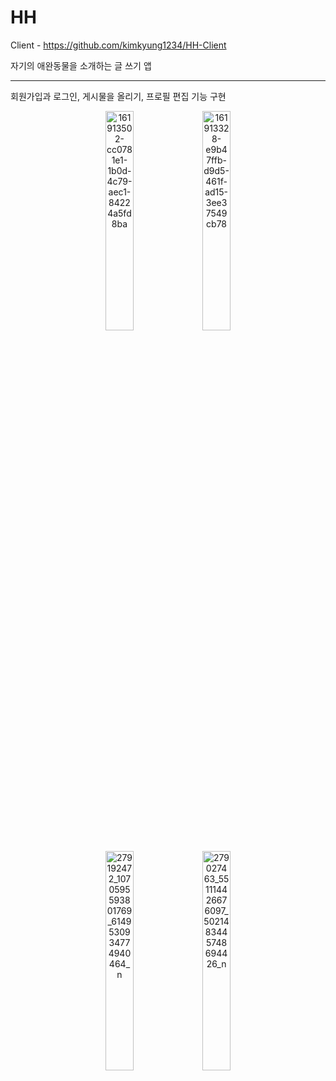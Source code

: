 # HH

Client - https://github.com/kimkyung1234/HH-Client

자기의 애완동물을 소개하는 글 쓰기 앱

***
회원가입과 로그인, 게시물을 올리기, 프로필 편집 기능 구현

<p align="center" width="100%">
    <img width="30%" alt="161913502-cc0781e1-1b0d-4c79-aec1-84224a5fd8ba" src="https://user-images.githubusercontent.com/66901223/166179575-85a7b3c7-7796-4ad3-b966-cce4389c483d.png">
    <img width="30%" alt="161913328-e9b47ffb-d9d5-461f-ad15-3ee37549cb78" src="https://user-images.githubusercontent.com/66901223/166179607-66ecf770-ae25-4c67-9511-0a8016a2aedf.png">
</p>
<p align="center" width="100%">
    <img width="30%" alt="279192472_1070595593801769_6149530934774940464_n" src="https://user-images.githubusercontent.com/66901223/166399712-42540e60-82d8-4e46-ba49-7642ee61bb70.png">
    <img width="30%" alt="279027463_551114426676097_5021483445748694426_n" src="https://user-images.githubusercontent.com/66901223/166399759-1f8e47b4-4fab-4df9-8848-cdb32c0652b5.png">
</p>
